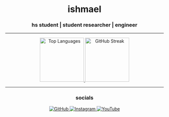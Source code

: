 <h1 align="center">ishmael</h1>
<h3 align="center">hs student | student researcher | engineer</h3>

---

<div align="center">
    <a href="https://github.com/Ishmael07">
    <img height="140em" src="https://github-readme-stats.vercel.app/api/top-langs/?username=ishmael07&theme=tokyonight&hide_border=true&layout=compact" alt="Top Languages" />
  </a>
  </a>
  <a href="https://github.com/Ishmael07">
    <img height="140em" src="https://github-readme-streak-stats.herokuapp.com?user=ishmael07&theme=tokyonight&hide_border=true" alt="GitHub Streak" />
  </a>
</div>

---


<h3 align="center">socials</h3>
<p align="center">
  <a href="https://github.com/Ishmael07" target="_blank">
    <img alt="GitHub" src="https://img.shields.io/badge/GitHub-%2312100E.svg?style=for-the-badge&logo=github&logoColor=white" />
  </a>
  <a href="https://www.instagram.com/ishmxael" target="_blank">
    <img alt="Instagram" src="https://img.shields.io/badge/Instagram-E4405F.svg?style=for-the-badge&logo=instagram&logoColor=white" />
  </a>
  <a href="https://www.youtube.com/@IshmaelPlayz" target="_blank">
    <img alt="YouTube" src="https://img.shields.io/badge/YouTube-FF0000.svg?style=for-the-badge&logo=youtube&logoColor=white" />
  </a>
</p>
